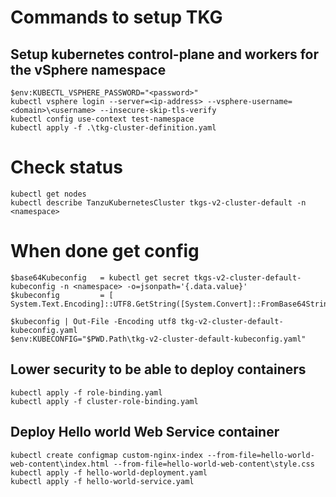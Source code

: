 # Commands to setup TKG

## Setup kubernetes control-plane and workers for the vSphere namespace
```
$env:KUBECTL_VSPHERE_PASSWORD="<password>"
kubectl vsphere login --server=<ip-address> --vsphere-username=<domain>\<username> --insecure-skip-tls-verify
kubectl config use-context test-namespace
kubectl apply -f .\tkg-cluster-definition.yaml
```

# Check status
```
kubectl get nodes
kubectl describe TanzuKubernetesCluster tkgs-v2-cluster-default -n <namespace>
```

# When done get config
```
$base64Kubeconfig   = kubectl get secret tkgs-v2-cluster-default-kubeconfig -n <namespace> -o=jsonpath='{.data.value}'
$kubeconfig         = [ System.Text.Encoding]::UTF8.GetString([System.Convert]::FromBase64String($base64Kubeconfig))

$kubeconfig | Out-File -Encoding utf8 tkg-v2-cluster-default-kubeconfig.yaml
$env:KUBECONFIG="$PWD.Path\tkg-v2-cluster-default-kubeconfig.yaml"
```

## Lower security to be able to deploy containers
```
kubectl apply -f role-binding.yaml
kubectl apply -f cluster-role-binding.yaml
```

## Deploy Hello world Web Service container
```
kubectl create configmap custom-nginx-index --from-file=hello-world-web-content\index.html --from-file=hello-world-web-content\style.css
kubectl apply -f hello-world-deployment.yaml
kubectl apply -f hello-world-service.yaml
```
